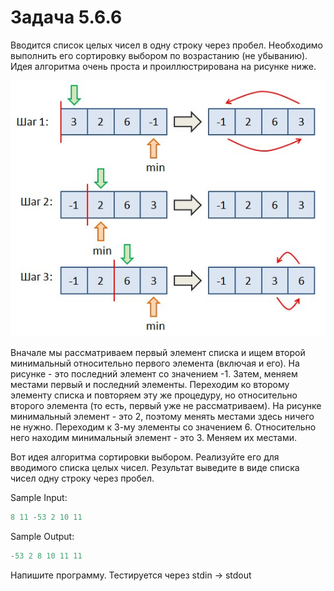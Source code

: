 # Задача 5.6.6

Вводится список целых чисел в одну строку через пробел. Необходимо выполнить его сортировку выбором по возрастанию (не убыванию). Идея алгоритма очень проста и проиллюстрирована на рисунке ниже.

![Сортировка выбором](../../pictures/05-pictures/05.06/05.06.06-problems.jpg "Сортировка выбором")

Вначале мы рассматриваем первый элемент списка и ищем второй минимальный относительно первого элемента (включая и его). На рисунке - это последний элемент со значением -1. Затем, меняем местами первый и последний элементы. Переходим ко второму элементу списка и повторяем эту же процедуру, но относительно второго элемента (то есть, первый уже не рассматриваем). На рисунке минимальный элемент - это 2, поэтому менять местами здесь ничего не нужно. Переходим к 3-му элементы со значением 6. Относительно него находим минимальный элемент - это 3. Меняем их местами.

Вот идея алгоритма сортировки выбором. Реализуйте его для вводимого списка целых чисел. Результат выведите в виде списка чисел одну строку через пробел.

Sample Input:

```python
8 11 -53 2 10 11
```

Sample Output:

```python
-53 2 8 10 11 11
```

Напишите программу. Тестируется через stdin → stdout
